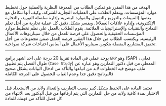 الهدف من هذا المقرر هو تمكين الطلاب من المعرفة النظرية والعملية حول تخطيط موارد المؤسسات. ويتعلم الطلاب على العمليات
التجارية للشركة، وكيف أنها تتكامل مع بعضها (المبيعات والتوزيع والتمويل والموارد البشرية وإدارة سلسلة التوريد، والتجارة
الإلكترونية، وإدارة علاقات العملاء). ويفسر بشكل دقيق كل عملية تجارية من أجل تعلم النماذج والتقنيات والإستراتيجيات
الملائمة. يقوم الطلاب بالعمل على نظم تخطيط موارد المؤسسات الحقيقية والحصول على فرصة للعمل من خلال سيناريوهات الأعمال
الرئيسية. ويكتسب الطلاب من خلال هذا المقرر فرصة العمل ضمن مجموعات من أجل تحقيق المشاريع المتصلة بتكوين سيناريو الأعمال
على أساس احتياجات شركة نموذجية.

---
يوجد عملي في المادة تقريبا 20 درجة على احد اشهر برامج `ERP` وهو (SAP) ، فعلى طوال الفصل يتم تطبيق (`Case Study`) المعطى
من قبل دكتور التمارين وهو عباره عن ملف موضح فيه الخطوات لابد من اتباعها والتأكد من ادخال البيانات بشكل صحيح فالبرنامج
دقيق جدا وعدم الغياب للحصول على الدرجة الكاملة

---
تعتمد المادة على الحفظ بشكل كبير بسبب التعاريف والتعداد ولابد من الاستعداد قبل الاختبار بمدة كافية ولابد من حل التمارين
التي يتم ارفاقها من قبل الدكتور بعد الانتهاء من كل فصل للتأكد من فهمك للمادة
